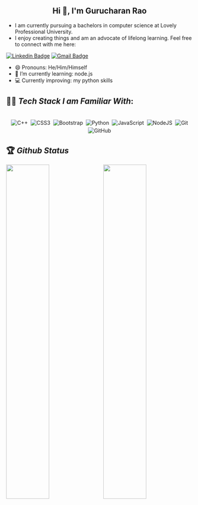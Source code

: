<h2 align="center">Hi 👋, I'm Gurucharan Rao</h2>
 
- I am currently pursuing a bachelors in computer science at Lovely Professional University. 
- I enjoy creating things and am an advocate of lifelong learning. Feel free to connect with me here:

[![Linkedin Badge](https://img.shields.io/badge/-Gurucharan-blue?style=flat-square&logo=Linkedin&logoColor=white&link=https://www.linkedin.com/in/gurucharan-rao/)](https://www.linkedin.com/in/gurucharan-rao/)
 [![Gmail Badge](https://img.shields.io/badge/-raoguru2001@gmail.com-c14438?style=flat-square&logo=Gmail&logoColor=white&link=mailto:raoguru2001@gmail.com@gmail.com)](mailto:raoguru2001@gmail.com) 

- 😄 Pronouns: He/Him/Himself
- 🌱 I’m currently learning: node.js
- 💻 Currently improving: my python skills

## 👨‍💻 *Tech Stack I am Familiar With*:

<p align="center">
<br/>
<img alt="C++" src="https://img.shields.io/badge/c++%20-%2300599C.svg?&style=for-the-badge&logo=c%2B%2B&ogoColor=white" style="margin:2px;"/>
<img alt="CSS3" src="https://img.shields.io/badge/css3%20-%231572B6.svg?&style=for-the-badge&logo=css3&logoColor=white" style="margin:2px;"/>
<img alt="Bootstrap" src="https://img.shields.io/badge/bootstrap%20-%23563D7C.svg?&style=for-the-badge&logo=bootstrap&logoColor=white" style="margin:2px;"/>
<img alt="Python" src="https://img.shields.io/badge/python%20-%2314354C.svg?&style=for-the-badge&logo=python&logoColor=white" style="margin:2px;"/>
<img alt="JavaScript" src="https://img.shields.io/badge/javascript%20-%23323330.svg?&style=for-the-badge&logo=javascript&logoColor=%23F7DF1E" style="margin:2px;"/>
<img alt="NodeJS" src="https://img.shields.io/badge/node.js%20-%2343853D.svg?&style=for-the-badge&logo=node.js&logoColor=white" style="margin:2px;"/>
<img alt="Git" src="https://img.shields.io/badge/git%20-%23F05033.svg?&style=for-the-badge&logo=git&logoColor=white" style="margin:2px;"/>
<img alt="GitHub" src="https://img.shields.io/badge/github%20-%23121011.svg?&style=for-the-badge&logo=github&logoColor=white" style="margin:2px;"/>
<br/>
</p>

## 🏆 *Github Status*

<img  src="https://github-readme-stats.vercel.app/api?username=Raogurucharan&show_icons=true&hide_border=true&theme=dark" width="48%" align="right" >
<img  src="https://github-readme-streak-stats.herokuapp.com/?user=Raogurucharan&theme=dark" width="48%" >

